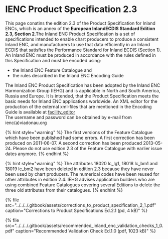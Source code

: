 # IENC Product Specification 2.3

This page conatins the edition 2.3 of the Product Specification for Inland ENCs, which is an annex of the **European InlandECDIS Standard Edition 2.3, Section 2**.The Inland ENC Product Specification is a set of specifications intended to enable chart producers to produce a consistent Inland ENC, and manufacturers to use that data efficiently in an Inland ECDIS that satisfies the Performance Standard for Inland ECDIS \(Section 1\). An Inland ENC must be produced in accordance with the rules defined in this Specification and must be encoded using:

* the Inland ENC Feature Catalogue and
* the rules described in the Inland ENC Encoding Guide

The Inland ENC Product Specification has been adopted by the Inland ENC Harmonization Group \(IEHG\) and is applicable in North and South America, Russia and Europe. It is intended, that the Product Specification meets the basic needs for Inland ENC applications worldwide. An XML editor for the production of the external xml-files that are mentioned in the Encoding Guide is available at [facility\_editor](http://ienc.openecdis.org/facility_editor/)  
The username and password can be obtained by e-mail from ienc\(a\)viadonau.org

{% hint style="warning" %}
The first versions of the Feature Catalogue which have been published had some errors. A first correction has been produced on 2011-06-07. A second correction has been produced 2013-05-24. Please do not use edition 2.3 of the Feature Catalogue with earlier issue dates anymore.
{% endhint %}

{% hint style="warning" %}
The attributes 18020 lc\_lg1, 18018 lc\_bm1 and 18019 lc\_bm2 have been deleted in edition 2.3 because they have never been used by chart producers. The numerical codes have been reused for other attributes in edition 2.4. IEHG advises application builders who are using combined Feature Catalogues covering several Editions to delete the three old attributes from their catalogues.
{% endhint %}

{% file src="../../../.gitbook/assets/corrections\_to\_product\_specification\_2\_1.pdf" caption="Corrections to Product Specifications Ed.2.1 \(pd, 4 kB\)" %}

{% file src="../../../.gitbook/assets/recommended\_inland\_enc\_validation\_checks\_1\_0.pdf" caption="Recommended Validation Check Ed.1.0 \(pdf, 1023 kB\)" %}

